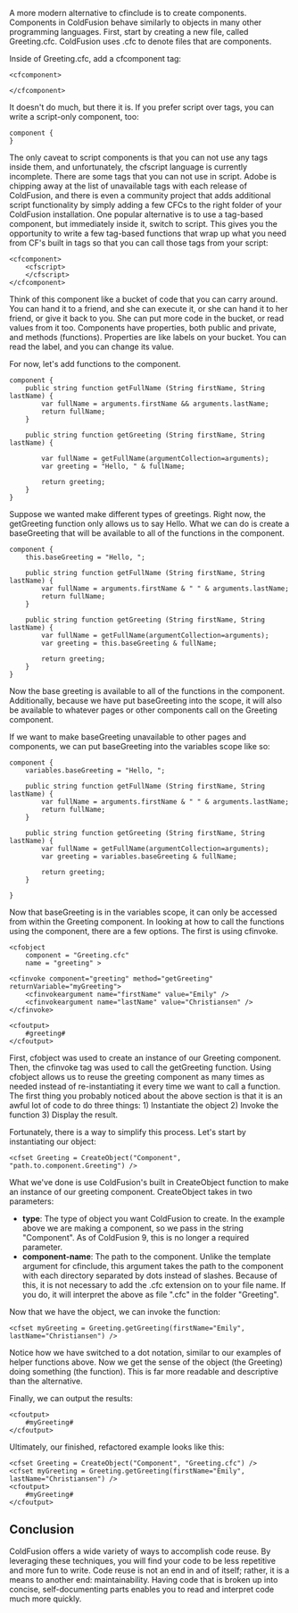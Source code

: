 A more modern alternative to cfinclude is to create components.
Components in ColdFusion behave similarly to objects in many other
programming languages. First, start by creating a new file, called
Greeting.cfc. ColdFusion uses .cfc to denote files that are components.

Inside of Greeting.cfc, add a cfcomponent tag:

~~~~ {.prettyprint}
<cfcomponent>

</cfcomponent>
~~~~

It doesn't do much, but there it is. If you prefer script over tags, you
can write a script-only component, too:

~~~~ {.prettyprint}
component {
}
~~~~

The only caveat to script components is that you can not use any tags
inside them, and unfortunately, the cfscript language is currently
incomplete. There are some tags that you can not use in script. Adobe is
chipping away at the list of unavailable tags with each release of
ColdFusion, and there is even a community project that adds additional
script functionality by simply adding a few CFCs to the right folder of
your ColdFusion installation. One popular alternative is to use a
tag-based component, but immediately inside it, switch to script. This
gives you the opportunity to write a few tag-based functions that wrap
up what you need from CF's built in tags so that you can call those tags
from your script:

~~~~ {.prettyprint}
<cfcomponent>
    <cfscript>
    </cfscript>
</cfcomponent>
~~~~

Think of this component like a bucket of code that you can carry around.
You can hand it to a friend, and she can execute it, or she can hand it
to her friend, or give it back to you. She can put more code in the
bucket, or read values from it too. Components have properties, both
public and private, and methods (functions). Properties are like labels
on your bucket. You can read the label, and you can change its value.

For now, let's add functions to the component.

~~~~ {.prettyprint}
component {
    public string function getFullName (String firstName, String lastName) {
        var fullName = arguments.firstName && arguments.lastName;
        return fullName;
    }

    public string function getGreeting (String firstName, String lastName) {

        var fullName = getFullName(argumentCollection=arguments);
        var greeting = "Hello, " & fullName;

        return greeting;
    }
}
~~~~

Suppose we wanted make different types of greetings. Right now, the
getGreeting function only allows us to say Hello. What we can do is
create a baseGreeting that will be available to all of the functions in
the component.

~~~~ {.prettyprint}
component {
    this.baseGreeting = "Hello, ";

    public string function getFullName (String firstName, String lastName) {
        var fullName = arguments.firstName & " " & arguments.lastName;
        return fullName;
    }

    public string function getGreeting (String firstName, String lastName) {
        var fullName = getFullName(argumentCollection=arguments);
        var greeting = this.baseGreeting & fullName;

        return greeting;
    }
}
~~~~

Now the base greeting is available to all of the functions in the
component. Additionally, because we have put baseGreeting into the
scope, it will also be available to whatever pages or other components
call on the Greeting component.

If we want to make baseGreeting unavailable to other pages and
components, we can put baseGreeting into the variables scope like so:

~~~~ {.prettyprint}
component {
    variables.baseGreeting = "Hello, ";

    public string function getFullName (String firstName, String lastName) {
        var fullName = arguments.firstName & " " & arguments.lastName;
        return fullName;
    }

    public string function getGreeting (String firstName, String lastName) {
        var fullName = getFullName(argumentCollection=arguments);
        var greeting = variables.baseGreeting & fullName;

        return greeting;
    }

}
~~~~

Now that baseGreeting is in the variables scope, it can only be accessed
from within the Greeting component. In looking at how to call the
functions using the component, there are a few options. The first is
using cfinvoke.

~~~~ {.prettyprint}
<cfobject 
    component = "Greeting.cfc" 
    name = "greeting" >

<cfinvoke component="greeting" method="getGreeting" returnVariable="myGreeting">
    <cfinvokeargument name="firstName" value="Emily" />
    <cfinvokeargument name="lastName" value="Christiansen" />
</cfinvoke>

<cfoutput>
    #greeting#
</cfoutput>
~~~~

First, cfobject was used to create an instance of our Greeting
component. Then, the cfinvoke tag was used to call the getGreeting
function. Using cfobject allows us to reuse the greeting component as
many times as needed instead of re-instantiating it every time we want
to call a function. The first thing you probably noticed about the above
section is that it is an awful lot of code to do three things: 1)
Instantiate the object 2) Invoke the function 3) Display the result.

Fortunately, there is a way to simplify this process. Let's start by
instantiating our object:

~~~~ {.prettyprint}
<cfset Greeting = CreateObject("Component", "path.to.component.Greeting") />
~~~~

What we've done is use ColdFusion's built in CreateObject function to
make an instance of our greeting component. CreateObject takes in two
parameters:

-   **type**: The type of object you want ColdFusion to create. In the
    example above we are making a component, so we pass in the string
    "Component". As of ColdFusion 9, this is no longer a required
    parameter.
-   **component-name**: The path to the component. Unlike the template
    argument for cfinclude, this argument takes the path to the
    component with each directory separated by dots instead of slashes.
    Because of this, it is not necessary to add the .cfc extension on to
    your file name. If you do, it will interpret the above as file
    ".cfc" in the folder "Greeting".

Now that we have the object, we can invoke the function:

~~~~ {.prettyprint}
<cfset myGreeting = Greeting.getGreeting(firstName="Emily", lastName="Christiansen") />
~~~~

Notice how we have switched to a dot notation, similar to our examples
of helper functions above. Now we get the sense of the object (the
Greeting) doing something (the function). This is far more readable and
descriptive than the alternative.

Finally, we can output the results:

~~~~ {.prettyprint}
<cfoutput>
    #myGreeting#
</cfoutput>
~~~~

Ultimately, our finished, refactored example looks like this:

~~~~ {.prettyprint}
<cfset Greeting = CreateObject("Component", "Greeting.cfc") />
<cfset myGreeting = Greeting.getGreeting(firstName="Emily", lastName="Christiansen") />
<cfoutput>
    #myGreeting#
</cfoutput>
~~~~

Conclusion
----------

ColdFusion offers a wide variety of ways to accomplish code reuse. By
leveraging these techniques, you will find your code to be less
repetitive and more fun to write. Code reuse is not an end in and of
itself; rather, it is a means to another end: maintainability. Having
code that is broken up into concise, self-documenting parts enables you
to read and interpret code much more quickly.

